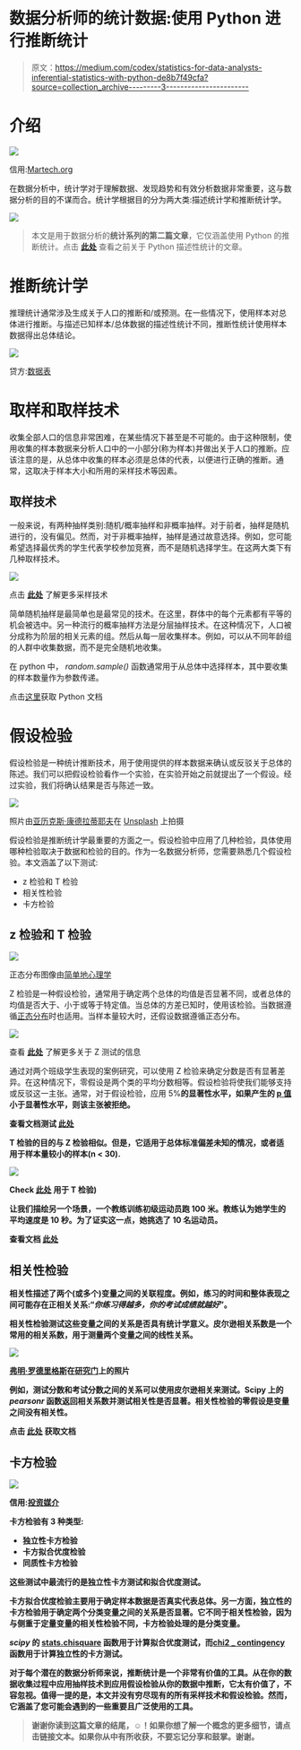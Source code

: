 # 数据分析师的统计数据:使用 Python 进行推断统计

> 原文：<https://medium.com/codex/statistics-for-data-analysts-inferential-statistics-with-python-de8b7f49cfa?source=collection_archive---------3----------------------->

# 介绍

![](img/64ebf0ed92a98b348a884202146548c7.png)

信用:[Martech.org](https://martech.org/2-questions-will-make-statistically-significant-marketer/)

在数据分析中，统计学对于理解数据、发现趋势和有效分析数据非常重要，这与数据分析的目的不谋而合。统计学根据目的分为两大类:描述统计学和推断统计学。

![](img/3c8434def65b72e0713ee9403db64a27.png)

> 本文是用于数据分析的**统计系列的第二篇文章**，它仅涵盖使用 Python 的推断统计。点击 [**此处**](/codex/statistics-for-data-analysts-descriptive-statistics-with-python-cc6e4485209f) 查看之前关于 Python 描述性统计的文章。

# 推断统计学

推理统计通常涉及生成关于人口的推断和/或预测。在一些情况下，使用样本对总体进行推断。与描述已知样本/总体数据的描述性统计不同，推断性统计使用样本数据得出总体结论。

![](img/38a30e11d2a7b9d3222c5122dfe296c9.png)

贷方:[数据表](https://datatab.net/tutorial/descriptive-inferential-statistics)

# 取样和取样技术

收集全部人口的信息非常困难，在某些情况下甚至是不可能的。由于这种限制，使用收集的样本数据来分析人口中的一小部分(称为样本)并做出关于人口的推断。应该注意的是，从总体中收集的样本必须是总体的代表，以便进行正确的推断。通常，这取决于样本大小和所用的采样技术等因素。

## 取样技术

一般来说，有两种抽样类别:随机/概率抽样和非概率抽样。对于前者，抽样是随机进行的，没有偏见。然而，对于非概率抽样，抽样是通过故意选择。例如，您可能希望选择最优秀的学生代表学校参加竞赛，而不是随机选择学生。在这两大类下有几种取样技术。

![](img/576544a683ed9b2dab61c442807e86bd.png)

点击 [**此处**](https://www.scribbr.com/methodology/sampling-methods/) 了解更多采样技术

简单随机抽样是最简单也是最常见的技术。在这里，群体中的每个元素都有平等的机会被选中。另一种流行的概率抽样方法是分层抽样技术。在这种情况下，人口被分成称为阶层的相关元素的组。然后从每一层收集样本。例如，可以从不同年龄组的人群中收集数据，而不是完全随机地收集。

在 python 中， *random.sample()* 函数通常用于从总体中选择样本，其中要收集的样本数量作为参数传递。

点击[这里](https://docs.python.org/3/library/random.html)获取 Python 文档

# 假设检验

假设检验是一种统计推断技术，用于使用提供的样本数据来确认或反驳关于总体的陈述。我们可以把假设检验看作一个实验，在实验开始之前就提出了一个假设。经过实验，我们将确认结果是否与陈述一致。

![](img/b42935498db538fd835e4c2da318d90e.png)

照片由[亚历克斯·康德拉蒂耶夫](https://unsplash.com/@alexkondratiev?utm_source=medium&utm_medium=referral)在 [Unsplash](https://unsplash.com?utm_source=medium&utm_medium=referral) 上拍摄

假设检验是推断统计学最重要的方面之一。假设检验中应用了几种检验，具体使用哪种检验取决于数据和检验的目的。作为一名数据分析师，您需要熟悉几个假设检验。本文涵盖了以下测试:

*   z 检验和 T 检验
*   相关性检验
*   卡方检验

## z 检验和 T 检验

![](img/71abbbacbeb9348c41821040a9ab5115.png)

正态分布图像由[简单地心理学](https://www.simplypsychology.org/bell-curve.jpg)

Z 检验是一种假设检验，通常用于确定两个总体的均值是否显著不同，或者总体的均值是否大于、小于或等于特定值。当总体的方差已知时，使用该检验。当数据遵循[正态分布](https://www.investopedia.com/terms/n/normaldistribution.asp)时也适用。当样本量较大时，还假设数据遵循正态分布。

![](img/7876bf938fa9b13d1a06ad4fe37b969e.png)

查看 [**此处**](https://www.cuemath.com/data/z-test/) 了解更多关于 Z 测试的信息

通过对两个班级学生表现的案例研究，可以使用 Z 检验来确定分数是否有显著差异。在这种情况下，零假设是两个类的平均分数相等。假设检验将使我们能够支持或反驳这一主张。通常，对于假设检验，应用 5%[](https://statisticsbyjim.com/glossary/significance-level)**的显著性水平，如果产生的 [**p 值**](https://www.scribbr.com/statistics/p-value/) 小于显著性水平，则该主张被拒绝。**

**查看文档测试 [**此处**](https://www.statsmodels.org/dev/generated/statsmodels.stats.weightstats.ztest.html)**

**T 检验的目的与 Z 检验相似。但是，它适用于总体标准偏差未知的情况，或者适用于样本量较小的样本(n < 30).**

**![](img/316e1804efb2e2ea379b8ef3910887f8.png)**

**Check [**此处**](https://www.scribbr.com/statistics/t-test) 用于 T 检验)**

**让我们描绘另一个场景，一个教练训练初级运动员跑 100 米。教练认为她学生的平均速度是 10 秒。为了证实这一点，她挑选了 10 名运动员。**

**查看文档 [**此处**](https://docs.scipy.org/doc/scipy/reference/generated/scipy.stats.ttest_1samp.html)**

## **相关性检验**

**相关性描述了两个(或多个)变量之间的关联程度。例如，练习的时间和整体表现之间可能存在正相关关系:“*你练习得越多，你的考试成绩就越好*”。**

**相关性检验测试这些变量之间的关系是否具有统计学意义。皮尔逊相关系数是一个常用的相关系数，用于测量两个变量之间的线性关系。**

**![](img/742ed0338702013c0133b09dae53f6c2.png)**

**[弗明·罗德里格斯](https://www.researchgate.net/profile/Fermin-Rodriguez-3)在[研究门](https://www.researchgate.net/publication/344691053_Very_Short-Term_Load_Forecaster_Based_on_a_Neural_Network_Technique_for_Smart_Grid_Control/figures?lo=1)上的照片**

**例如，测试分数和考试分数之间的关系可以使用皮尔逊相关来测试。Scipy 上的 *pearsonr* 函数返回相关系数并测试相关性是否显著。相关性检验的零假设是变量之间没有相关性。**

**点击 [**此处**](https://docs.scipy.org/doc/scipy/reference/generated/scipy.stats.pearsonr.html) 获取文档**

## **卡方检验**

**![](img/52b5ec5be666eb8a13f082df5a6b6a55.png)**

**信用:[投资媒介](https://www.investopedia.com/terms/c/chi-square-statistic.asp)**

**卡方检验有 3 种类型:**

*   **独立性卡方检验**
*   **卡方拟合优度检验**
*   **同质性卡方检验**

**这些测试中最流行的是独立性卡方测试和拟合优度测试。**

**卡方拟合优度检验主要用于确定样本数据是否真实代表总体。另一方面，独立性的卡方检验用于确定两个分类变量之间的关系是否显著。它不同于相关性检验，因为与侧重于定量变量的相关性检验不同，卡方检验处理的是分类变量。**

***scipy* 的 [stats.chisquare](https://docs.scipy.org/doc/scipy/reference/generated/scipy.stats.chisquare.html) 函数用于计算拟合优度测试，而[chi2 _ contingency](https://docs.scipy.org/doc/scipy/reference/generated/scipy.stats.chi2_contingency.html)函数用于计算独立性的卡方测试。**

**对于每个潜在的数据分析师来说，推断统计是一个非常有价值的工具。从在你的数据收集过程中应用抽样技术到应用假设检验从你的数据中推断，它太有价值了，不容忽视。值得一提的是，本文并没有穷尽现有的所有采样技术和假设检验。然而，它涵盖了您可能会遇到的一些重要且广泛使用的工具。**

> **谢谢你读到这篇文章的结尾，☺！如果你想了解一个概念的更多细节，请点击链接文本。如果你从中有所收获，不要忘记分享和鼓掌。谢谢。**